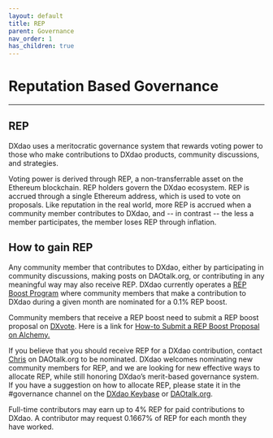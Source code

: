 ```yaml
---
layout: default
title: REP
parent: Governance
nav_order: 1
has_children: true
---
```


# Reputation Based Governance

___

## REP

DXdao uses a meritocratic governance system that rewards voting power to those who make contributions to DXdao products, community discussions, and strategies.

Voting power is derived through REP, a non-transferrable asset on the Ethereum blockchain. REP holders govern the DXdao ecosystem. REP is accrued through a single Ethereum address, which is used to vote on proposals. Like reputation in the real world, more REP is accrued when a community member contributes to DXdao, and -- in contrast -- the less a member participates, the member loses REP through inflation.

  
  

## How to gain REP

Any community member that contributes to DXdao, either by participating in community discussions, making posts on DAOtalk.org, or contributing in any meaningful way may also receive REP. DXdao currently operates a <a href="https://daotalk.org/t/community-rep-boosts-jan-2021/2562" target="_blank">REP Boost Program</a> where community members that make a contribution to DXdao during a given month are nominated for a 0.1% REP boost.

Community members that receive a REP boost need to submit a REP boost proposal on <a href="https://dxvote.eth.link" target="_blank">DXvote</a>. Here is a link for [How-to Submit a REP Boost Proposal on Alchemy.](REP-Boost-Guide)

If you believe that you should receive REP for a DXdao contribution, contact <a href="https://daotalk.org/u/powers/summary" target="_blank">Chris</a> on DAOtalk.org to be nominated. DXdao welcomes nominating new community members for REP, and we are looking for new effective ways to allocate REP, while still honoring DXdao’s merit-based governance system. If you have a suggestion on how to allocate REP, please state it in the #governance channel on the <a href="https://keybase.io/team/dx_dao" target="_blank">DXdao Keybase</a> or <a href="https://daotalk.org/c/dx-dao/15" target="_blank">DAOtalk.org</a>.

Full-time contributors may earn up to 4% REP for paid contributions to DXdao. A contributor may request 0.1667% of REP for each month they have worked.